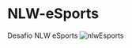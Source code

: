 # NLW-eSports
Desafio NLW eSports
![nlwEsports](https://user-images.githubusercontent.com/79205717/214681128-22023fed-978b-46c9-bf77-b3c2931f5df7.PNG)
